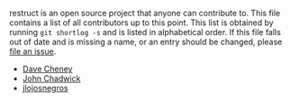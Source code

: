 restruct is an open source project that anyone can contribute to. This file contains a list of all contributors up to this point. This list is obtained by running `git shortlog -s` and is listed in alphabetical order. If this file falls out of date and is missing a name, or an entry should be changed, please [file an issue](https://github.com/go-restruct/restruct/issues/new).

  * [Dave Cheney](https://github.com/davecheney)
  * [John Chadwick](https://github.com/jchv)
  * [jlojosnegros](https://github.com/jlojosnegros)

